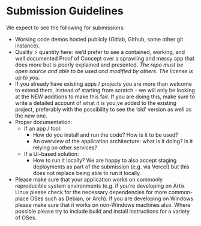 # Submission Guidelines
We expect to see the following for submissions: 
- Working code demos hosted publicly (Gitlab, Github, some other git instance).
- Quality > quantity here: we’d prefer to see a contained, working, and well documented Proof of Concept over a sprawling and messy app that does more but is poorly explained and presented. _The repo must be open source and able to be used and modified by others. The license is up to you._
- If you already have existing apps / projects you are more than welcome to extend them, instead of starting from scratch - we will only be looking at the NEW additions to make this fair. If you are doing this, make sure to write a detailed account of what it is you;ve added to the existing project, preferably with the possibility to see the ‘old’ version as well as the new one.
- Proper documentation:
  - If an app / tool:
    - How do you install and run the code? How is it to be used? 
    - An overview of the application architecture: what is it doing? Is it relying on other services? 
  - If a UI-based solution:
    - How to run it locally? We are happy to also accept staging deployments as part of the submission (e.g. via Vercel) but this does not replace being able to run it locally.
- Please make sure that your application works on commonly reproducible system environments (e.g. if you’re developing on Artix Linux please check for the necessary dependencies for more common-place OSes such as Debian, or Arch). If you are developing on Windows please make sure that it works on non-Windows machines also. Where possible please try to include build and install instructions for a variety of OSes. 
